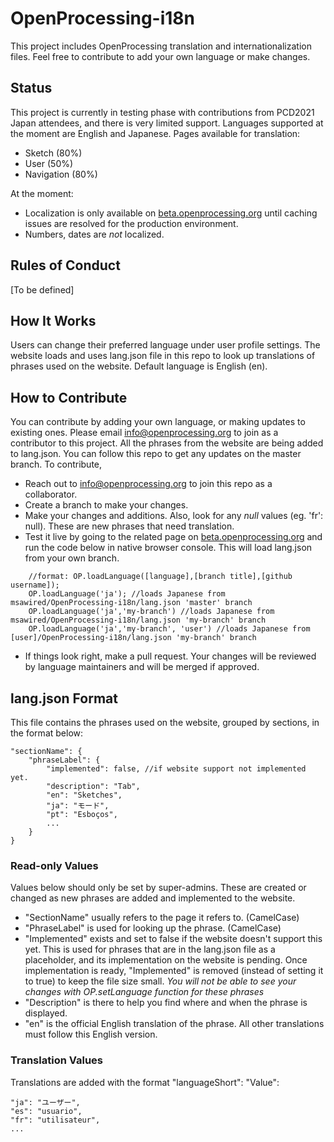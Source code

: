 # OpenProcessing-i18n
This project includes OpenProcessing translation and internationalization files. Feel free to contribute to add your own language or make changes.

## Status
This project is currently in testing phase with contributions from PCD2021 Japan attendees, and there is very limited support.
Languages supported at the moment are English and Japanese.
Pages available for translation: 
- Sketch (80%)
- User (50%)
- Navigation (80%)

At the moment:
- Localization is only available on [beta.openprocessing.org](https://beta.openprocessing.org) until caching issues are resolved for the production environment.
- Numbers, dates are *not* localized.

## Rules of Conduct
[To be defined]

## How It Works
Users can change their preferred language under user profile settings. The website loads and uses lang.json file in this repo to look up translations of phrases used on the website. Default language is English (en). 

## How to Contribute
You can contribute by adding your own language, or making updates to existing ones. Please email info@openprocessing.org to join as a contributor to this project.
All the phrases from the website are being added to lang.json. You can follow this repo to get any updates on the master branch.
To contribute,
- Reach out to info@openprocessing.org to join this repo as a collaborator.
- Create a branch to make your changes.
- Make your changes and additions. Also, look for any *null* values (eg. 'fr': null). These are new phrases that need translation.
- Test it live by going to the related page on [beta.openprocessing.org](https://beta.openprocessing.org) and run the code below in native browser console. This will load lang.json from your own branch. 
```
	//format: OP.loadLanguage([language],[branch title],[github username]);
	OP.loadLanguage('ja'); //loads Japanese from msawired/OpenProcessing-i18n/lang.json 'master' branch
	OP.loadLanguage('ja','my-branch') //loads Japanese from msawired/OpenProcessing-i18n/lang.json 'my-branch' branch
	OP.loadLanguage('ja','my-branch', 'user') //loads Japanese from [user]/OpenProcessing-i18n/lang.json 'my-branch' branch
```
- If things look right, make a pull request. Your changes will be reviewed by language maintainers and will be merged if approved.

## lang.json Format
This file contains the phrases used on the website, grouped by sections, in the format below:
```
"sectionName": {
	"phraseLabel": {
		"implemented": false, //if website support not implemented yet.
		"description": "Tab", 
		"en": "Sketches",
		"ja": "モード",
		"pt": "Esboços",
		...
	}
}
```
### Read-only Values
Values below should only be set by super-admins. These are created or changed as new phrases are added and implemented to the website.
- "SectionName" usually refers to the page it refers to. (CamelCase) 
- "PhraseLabel" is used for looking up the phrase. (CamelCase)
- "Implemented" exists and set to false if the website doesn't support this yet. This is used for phrases that are in the lang.json file as a placeholder, and its implementation on the website is pending. Once implementation is ready, "Implemented" is removed (instead of setting it to true) to keep the file size small. *You will not be able to see your changes with OP.setLanguage function for these phrases*
- "Description" is there to help you find where and when the phrase is displayed.
- "en" is the official English translation of the phrase. All other translations must follow this English version.

### Translation Values
Translations are added with the format "languageShort": "Value":
```
"ja": "ユーザー",
"es": "usuario",
"fr": "utilisateur",
...
```





